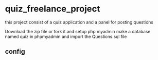 # quiz_freelance_project
this project consist of a quiz application and a panel for posting questions 

Download the zip file or fork it and setup php myadmin
make a database named quiz in phpmyadmin and import the Questions.sql file

## config


